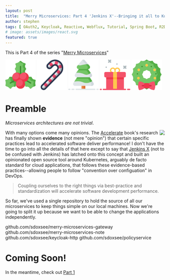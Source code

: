 ```yaml
---
layout: post
title:  "Merry Microservices: Part 4 'Jenkins X'--Bringing it all to Kubernetes"
author: stephen
tags: [ OAuth2, Keycloak, Reactive, Webflux, Tutorial, Spring Boot, R2DBC, Microservices, React, Create React App, TypeScript, Hooks, OpenID Connect ]
# image: assets/images/react.svg
featured: true
---
```


This is Part 4 of the series "[Merry Microservices](/blog/2019/12/17/merry-microservices-an-introduction)"

<img border="0" src="/assets/images/merry-microservices/holly-ivy.svg" width="19%"/>
<img border="0" src="/assets/images/merry-microservices/candy-cane.svg" width="19%"/>
<img border="0" src="/assets/images/merry-microservices/tree.svg" width="19%"/>
<img border="0" src="/assets/images/merry-microservices/gift.svg" width="19%"/>
<img border="0" src="/assets/images/merry-microservices/wreath.svg" width="19%"/>

<!-- {% include toc %} -->

# Preamble

_Microservices architectures are not trivial_. 

<a align="right" target="_blank"  href="https://www.amazon.ca/gp/product/1942788339/ref=as_li_tl?ie=UTF8&camp=15121&creative=330641&creativeASIN=1942788339&linkCode=as2&tag=simplestep-20&linkId=6a06d8e9aed4924d8cd7ba3f7fc1f15c"><img align="right" border="0" src="//ws-na.amazon-adsystem.com/widgets/q?_encoding=UTF8&MarketPlace=CA&ASIN=1942788339&ServiceVersion=20070822&ID=AsinImage&WS=1&Format=_SL160_&tag=simplestep-20" ></a><img align="right" src="//ir-ca.amazon-adsystem.com/e/ir?t=simplestep-20&l=am2&o=15&a=1942788339" width="1" height="1" border="0" alt="" style="border:none !important; margin:0px !important;" />

With many options come many opinions. The [Accelerate](https://www.amazon.ca/gp/product/1942788339/ref=as_li_tl?ie=UTF8&camp=15121&creative=330641&creativeASIN=1942788339&linkCode=as2&tag=simplestep-20&linkId=6a06d8e9aed4924d8cd7ba3f7fc1f15c) book's research has finally shown **evidence** (not mere "opinion") that certain specific practices lead to accelerated software deliver performance! I don't have the time to go into all the details of that here except to say that [Jenkins X](https://jenkins-x.io) (not to be confused with Jenkins) has latched onto this concept and built an opinionated open source tool around Kubernetes, arguably de facto standard for cloud applications, that follows these evidence-based practices--allowing people to follow "convention over configuation" in DevOps. 

> Coupling ourselves to the right things via best-practice and standardization will accelerate software development performance.
<!-- {: .notice} -->

So far, we've used a single repository to hold the source of all our microservices to keep things simple on our local machines. Now we're going to split it up because we want to be able to change the applications independently.

github.com/sdoxsee/merry-microservices-gateway
github.com/sdoxsee/merry-microservices-note
github.com/sdoxsee/keycloak-http
github.com/sdoxsee/policyservice

# Coming Soon!

In the meantime, check out [Part 1](/blog/2019/12/17/merry-microservices-part1-resource-server)